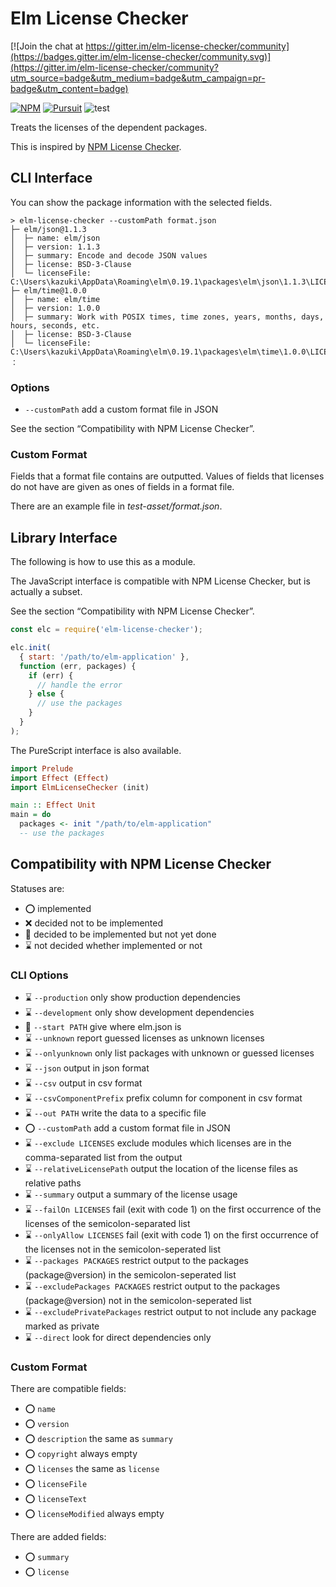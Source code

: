 # Elm License Checker

[![Join the chat at https://gitter.im/elm-license-checker/community](https://badges.gitter.im/elm-license-checker/community.svg)](https://gitter.im/elm-license-checker/community?utm_source=badge&utm_medium=badge&utm_campaign=pr-badge&utm_content=badge)

[![NPM][npm-badge]][npm] [![Pursuit][pursuit-badge]][pursuit] ![test](https://github.com/kakkun61/elm-license-checker/workflows/test/badge.svg)

[npm]: https://www.npmjs.com/package/elm-license-checker
[npm-badge]: https://img.shields.io/npm/v/elm-license-checker
[pursuit]: https://pursuit.purescript.org/packages/purescript-elm-license-checker/
[pursuit-badge]: https://img.shields.io/badge/pursuit-v2.3.0-%231d222d

Treats the licenses of the dependent packages.

This is inspired by [NPM License Checker](https://github.com/davglass/license-checker).

## CLI Interface

You can show the package information with the selected fields.

```
> elm-license-checker --customPath format.json
├─ elm/json@1.1.3
│  ├─ name: elm/json
│  ├─ version: 1.1.3
│  ├─ summary: Encode and decode JSON values
│  ├─ license: BSD-3-Clause
│  └─ licenseFile: C:\Users\kazuki\AppData\Roaming\elm\0.19.1\packages\elm\json\1.1.3\LICENSE
├─ elm/time@1.0.0
│  ├─ name: elm/time
│  ├─ version: 1.0.0
│  ├─ summary: Work with POSIX times, time zones, years, months, days, hours, seconds, etc.
│  ├─ license: BSD-3-Clause
│  └─ licenseFile: C:\Users\kazuki\AppData\Roaming\elm\0.19.1\packages\elm\time\1.0.0\LICENSE
：
```

### Options

- `--customPath` add a custom format file in JSON

See the section “Compatibility with NPM License Checker”.

### Custom Format

Fields that a format file contains are outputted. Values of fields that licenses do not have are given as ones of fields in a format file.

There are an example file in _test-asset/format.json_.

## Library Interface

The following is how to use this as a module.

The JavaScript interface is compatible with NPM License Checker, but is actually a subset.

See the section “Compatibility with NPM License Checker”.

```javascript
const elc = require('elm-license-checker');

elc.init(
  { start: '/path/to/elm-application' },
  function (err, packages) {
    if (err) {
      // handle the error
    } else {
      // use the packages
    }
  }
);
```

The PureScript interface is also available.

```purescript
import Prelude
import Effect (Effect)
import ElmLicenseChecker (init)

main :: Effect Unit
main = do
  packages <- init "/path/to/elm-application"
  -- use the packages
```

## Compatibility with NPM License Checker

Statuses are:

- ⭕ implemented
- ❌ decided not to be implemented
- 📄 decided to be implemented but not yet done
- ⌛ not decided whether implemented or not

### CLI Options

- ⌛ `--production` only show production dependencies
- ⌛ `--development` only show development dependencies
- 📄 `--start PATH` give where elm.json is
- ⌛ `--unknown` report guessed licenses as unknown licenses
- ⌛ `--onlyunknown` only list packages with unknown or guessed licenses
- ⌛ `--json` output in json format
- ⌛ `--csv` output in csv format
- ⌛ `--csvComponentPrefix` prefix column for component in csv format
- ⌛ `--out PATH` write the data to a specific file
- ⭕ `--customPath` add a custom format file in JSON
- ⌛ `--exclude LICENSES` exclude modules which licenses are in the comma-separated list from the output
- ⌛ `--relativeLicensePath` output the location of the license files as relative paths
- ⌛ `--summary` output a summary of the license usage
- ⌛ `--failOn LICENSES` fail (exit with code 1) on the first occurrence of the licenses of the semicolon-separated list
- ⌛ `--onlyAllow LICENSES` fail (exit with code 1) on the first occurrence of the licenses not in the semicolon-seperated list
- ⌛ `--packages PACKAGES` restrict output to the packages (package@version) in the semicolon-seperated list
- ⌛ `--excludePackages PACKAGES` restrict output to the packages (package@version) not in the semicolon-seperated list
- ⌛ `--excludePrivatePackages` restrict output to not include any package marked as private
- ⌛ `--direct` look for direct dependencies only

### Custom Format

There are compatible fields:

- ⭕ `name`
- ⭕ `version`
- ⭕ `description` the same as `summary`
- ⭕ `copyright` always empty
- ⭕ `licenses` the same as `license`
- ⭕ `licenseFile`
- ⭕ `licenseText`
- ⭕ `licenseModified` always empty

There are added fields:

- ⭕ `summary`
- ⭕ `license`
